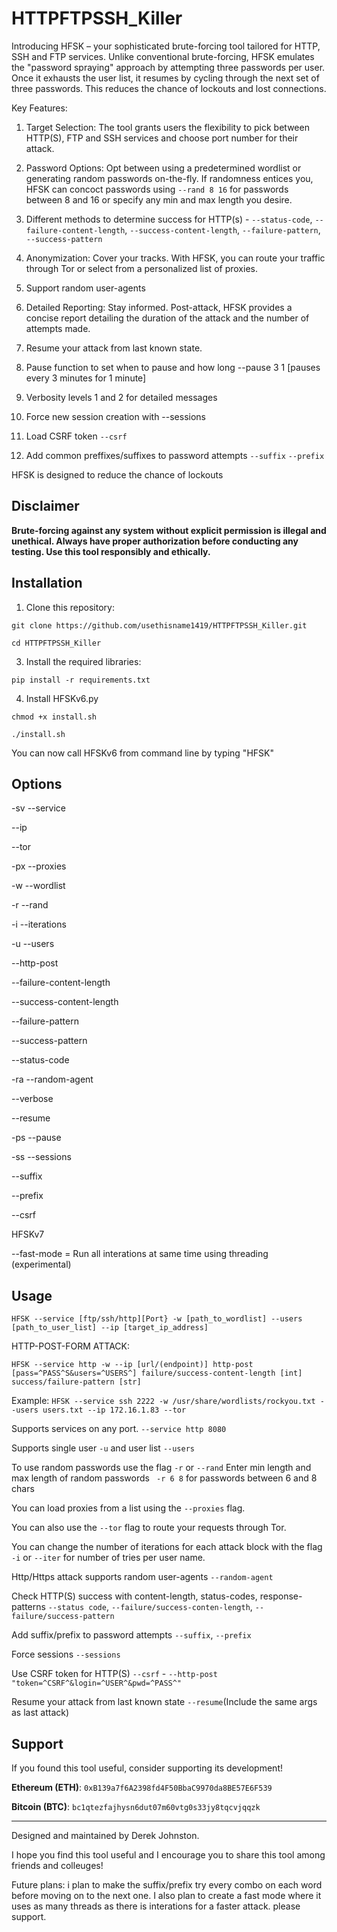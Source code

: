 # HTTPFTPSSH_Killer

Introducing HFSK – your sophisticated brute-forcing tool tailored for HTTP, SSH and FTP services. Unlike conventional brute-forcing, HFSK emulates the "password spraying" approach by attempting three passwords per user. Once it exhausts the user list, it resumes by cycling through the next set of three passwords. This reduces the chance of lockouts and lost connections. 

Key Features:

1. Target Selection: The tool grants users the flexibility to pick between HTTP(S), FTP and SSH services and choose port number for their attack. 

2. Password Options: Opt between using a predetermined wordlist or generating random passwords on-the-fly. If randomness entices you, HFSK can concoct passwords using `--rand 8 16` for passwords between 8 and 16 or specify any min and max length you desire.

3. Different methods to determine success for HTTP(s) - `--status-code`, `--failure-content-length`, `--success-content-length`, `--failure-pattern`, `--success-pattern`

4. Anonymization: Cover your tracks. With HFSK, you can route your traffic through Tor or select from a personalized list of proxies.

5. Support random user-agents 

6. Detailed Reporting: Stay informed. Post-attack, HFSK provides a concise report detailing the duration of the attack and the number of attempts made.

7. Resume your attack from last known state.

8. Pause function to set when to pause and how long --pause 3 1 [pauses every 3 minutes for 1 minute]

9. Verbosity levels 1 and 2 for detailed messages

10. Force new session creation with --sessions

11. Load CSRF token `--csrf`

12. Add common preffixes/suffixes to password attempts `--suffix` `--prefix`


HFSK is designed to reduce the chance of lockouts 



## Disclaimer

**Brute-forcing against any system without explicit permission is illegal and unethical. Always have proper authorization before conducting any testing. Use this tool responsibly and ethically.**

## Installation

1. Clone this repository:

`git clone https://github.com/usethisname1419/HTTPFTPSSH_Killer.git`

`cd HTTPFTPSSH_Killer`


3. Install the required libraries:

`pip install -r requirements.txt`

4. Install HFSKv6.py

`chmod +x install.sh`

`./install.sh`

You can now call HFSKv6 from command line by typing "HFSK"

## Options

-sv --service

--ip

--tor

-px --proxies

-w --wordlist

-r --rand

-i --iterations

-u --users

--http-post

--failure-content-length

--success-content-length

--failure-pattern

--success-pattern

--status-code

-ra --random-agent

--verbose

--resume

-ps --pause

-ss --sessions

--suffix

--prefix

--csrf

HFSKv7

--fast-mode = Run all interations at same time using threading (experimental)


## Usage

`HFSK --service [ftp/ssh/http][Port} -w [path_to_wordlist] --users [path_to_user_list] --ip [target_ip_address]`

HTTP-POST-FORM ATTACK: 

```HFSK --service http -w --ip [url/(endpoint)] http-post [pass=^PASS^S&users=^USERS^] failure/success-content-length [int] success/failure-pattern [str]```


Example:
`HFSK --service ssh 2222 -w /usr/share/wordlists/rockyou.txt --users users.txt --ip 172.16.1.83 --tor`

Supports services on any port. `--service http 8080`

Supports single user `-u` and user list `--users`

To use random passwords use the flag `-r` or `--rand` Enter min length and max length of random passwords ` -r 6 8` for passwords between 6 and 8 chars

You can load proxies from a list using the `--proxies` flag. 

You can also use the `--tor` flag to route your requests through Tor.

You can change the number of iterations for each attack block with the flag `-i` or `--iter` for number of tries per user name.

Http/Https attack supports random user-agents `--random-agent`

Check HTTP(S) success with content-length, status-codes, response-patterns `--status code`, `--failure/success-conten-length`, `--failure/success-pattern`

Add suffix/prefix to password attempts `--suffix`, `--prefix`

Force sessions `--sessions`

Use CSRF token for HTTP(S) `--csrf` - `--http-post "token=^CSRF^&login=^USER^&pwd=^PASS^"`

Resume your attack from last known state `--resume`(Include the same args as last attack)



## Support

If you found this tool useful, consider supporting its development!

**Ethereum (ETH)**: `0xB139a7f6A2398fd4F50BbaC9970da8BE57E6F539`

**Bitcoin (BTC)**: `bc1qtezfajhysn6dut07m60vtg0s33jy8tqcvjqqzk`

---

Designed and maintained by Derek Johnston.

I hope you find this tool useful and I encourage you to share this tool among friends and colleuges!

Future plans: i plan to make the suffix/prefix try every combo on each word before moving on to the next one. I also plan to create a fast mode where it uses as many threads as there is interations for a faster attack. please support.

